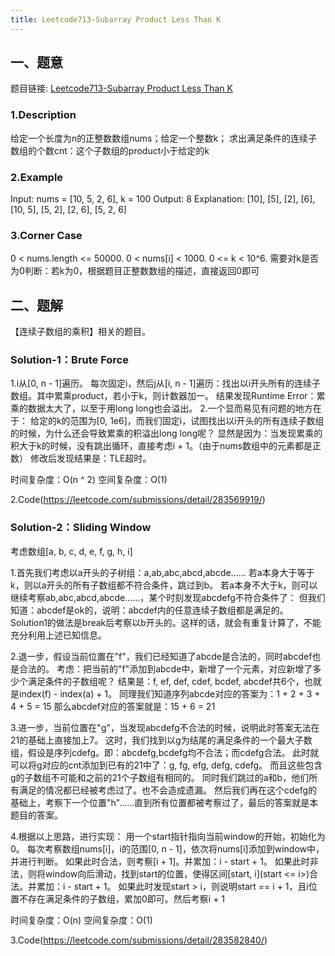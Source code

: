 ```yaml
---
title: Leetcode713-Subarray Product Less Than K
---
```


## 一、题意
题目链接: [Leetcode713-Subarray Product Less Than K](https://leetcode.com/problems/subarray-product-less-than-k/)
### 1.Description
给定一个长度为n的正整数数组nums；给定一个整数k；
求出满足条件的连续子数组的个数cnt：这个子数组的product小于给定的k
### 2.Example
Input: nums = [10, 5, 2, 6], k = 100
Output: 8
Explanation: 
[10], [5], [2], [6], [10, 5], [5, 2], [2, 6], [5, 2, 6]
### 3.Corner Case
0 < nums.length <= 50000.
0 < nums[i] < 1000.
0 <= k < 10^6.
需要对k是否为0判断：若k为0，根据题目正整数数组的描述，直接返回0即可

## 二、题解
【连续子数组的乘积】相关的题目。
### Solution-1：Brute Force
1.i从[0, n - 1]遍历。
每次固定i，然后j从[i, n - 1]遍历：找出以i开头所有的连续子数组。其中累乘product，若小于k，则计数器加一。
结果发现Runtime Error：累乘的数据太大了，以至于用long long也会溢出。
2.一个显而易见有问题的地方在于：
给定的k的范围为[0, 1e6]，而我们固定i，试图找出以i开头的所有连续子数组的时候，为什么还会导致累乘的积溢出long long呢？
显然是因为：当发现累乘的积大于k的时候，没有跳出循环，直接考虑i + 1。（由于nums数组中的元素都是正数）
修改后发现结果是：TLE超时。

时间复杂度：O(n ^ 2)
空间复杂度：O(1)

2.Code(https://leetcode.com/submissions/detail/283569919/)

### Solution-2：Sliding Window
考虑数组[a, b, c, d, e, f, g, h, i]

1.首先我们考虑以a开头的子树组：a,ab,abc,abcd,abcde......
若a本身大于等于k，则以a开头的所有子数组都不符合条件，跳过到b。
若a本身不大于k，则可以继续考察ab,abc,abcd,abcde......，某个时刻发现abcdefg不符合条件了：
但我们知道：abcdef是ok的，说明：abcdef内的任意连续子数组都是满足的。
Solution1的做法是break后考察以b开头的。这样的话，就会有重复计算了，不能充分利用上述已知信息。

2.退一步，假设当前位置在"f"，我们已经知道了abcde是合法的，同时abcdef也是合法的。
考虑：把当前的"f"添加到abcde中，新增了一个元素，对应新增了多少个满足条件的子数组呢？
结果是：f, ef, def, cdef, bcdef, abcdef共6个，也就是index(f) - index(a) + 1。
同理我们知道序列abcde对应的答案为：1 + 2 + 3 + 4 + 5 = 15
那么abcdef对应的答案就是：15 + 6 = 21

3.进一步，当前位置在"g"，当发现abcdefg不合法的时候，说明此时答案无法在21的基础上直接加上7。
这时，我们找到以g为结尾的满足条件的一个最大子数组，假设是序列cdefg。即：abcdefg,bcdefg均不合法；而cdefg合法。
此时就可以将g对应的cnt添加到已有的21中了：g, fg, efg, defg, cdefg。
而且这些包含g的子数组不可能和之前的21个子数组有相同的。
同时我们跳过的a和b，他们所有满足的情况都已经被考虑过了。也不会造成遗漏。
然后我们再在这个cdefg的基础上，考察下一个位置"h"......直到所有位置都被考察过了，最后的答案就是本题目的答案。

4.根据以上思路，进行实现：
用一个start指针指向当前window的开始，初始化为0。
每次考察数组nums[i]，i的范围[0, n - 1]，依次将nums[i]添加到window中，并进行判断。
如果此时合法，则考察[i + 1]。并累加：i - start + 1。
如果此时非法，则将window向后滑动，找到start的位置，使得区间[start, i](start <= i>)合法。并累加：i - start + 1。
如果此时发现start > i，则说明start == i + 1，且i位置不存在满足条件的子数组，累加0即可。然后考察i + 1

时间复杂度：O(n)
空间复杂度：O(1)

3.Code(https://leetcode.com/submissions/detail/283582840/)



